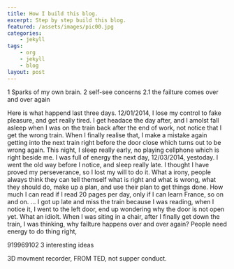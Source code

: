 ```yaml
---
title: How I build this blog.
excerpt: Step by step build this blog.
featured: /assets/images/pic00.jpg
categories:
    - jekyll
tags:
    - org
    - jekyll
    - blog
layout: post
---
```

<p>
1 Sparks of my own brain.
2 self-see concerns
2.1 the failture comes over and over again
</p>

<p>
Here is what happend last three days. 12/01/2014, I lose my control to fake pleasure, and get really tired. I get headace the day after, and I amolst fall asleep when I was on the train back after the end of work, not notice that I get the wrong train. When I finally realise that, I make a mistake again getting into the next train right before the door close which turns out to be wrong again. This night, I sleep really early, no playing cellphone which is right beside me. I was full of energy the next day, 12/03/2014, yestoday. I went the old way before I notice, and sleep really late. I thought I have proved my perseverance, so I lost my will to do it. What a irony, people always think they can tell themself what is right and what is wrong, what they should do, make up a plan, and use their plan to get things done. How much I can read if I read 20 pages per day, only if I can learn France, so on and on. … I got up late and miss the train because I was reading, when I notice it, I went to the left door, end up wondering why the door is not open yet. What an idiolt. When I was siting in a chair, after I finally get down the train, I was thinking, why failture happens over and over again? People need energy to do thing right,
</p>

<p>
919969102
3 interesting ideas
</p>

<p>
3D movment recorder, FROM TED, not supper conduct.
</p>
